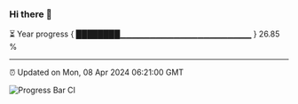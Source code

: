 ### Hi there 👋

⏳ Year progress { ████████▁▁▁▁▁▁▁▁▁▁▁▁▁▁▁▁▁▁▁▁▁▁ } 26.85 %

---

⏰ Updated on Mon, 08 Apr 2024 06:21:00 GMT

![Progress Bar CI](https://github.com/liununu/liununu/workflows/Progress%20Bar%20CI/badge.svg)
